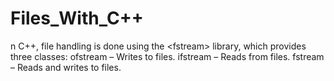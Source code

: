 # Files_With_C++
n C++, file handling is done using the &lt;fstream> library, which provides three classes:  ofstream – Writes to files. ifstream – Reads from files. fstream – Reads and writes to files.
